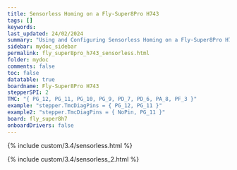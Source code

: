 ```yaml
---
title: Sensorless Homing on a Fly-Super8Pro H743
tags: []
keywords: 
last_updated: 24/02/2024
summary: "Using and Configuring Sensorless Homing on a Fly-Super8Pro H743"
sidebar: mydoc_sidebar
permalink: fly_super8pro_h743_sensorless.html
folder: mydoc
comments: false
toc: false
datatable: true
boardname: Fly-Super8Pro H743
stepperSPI: 2
TMC: "{ PG_12, PG_11, PG_10, PG_9, PD_7, PD_6, PA_8, PF_3 }"
example: "stepper.TmcDiagPins = { PG_12, PG_11 }"
example2: "stepper.TmcDiagPins = { NoPin, PG_11 }"
board: fly_super8h7
onboardDrivers: false
---
```


{% include custom/3.4/sensorless.html %}

{% include custom/3.4/sensorless_2.html %}
